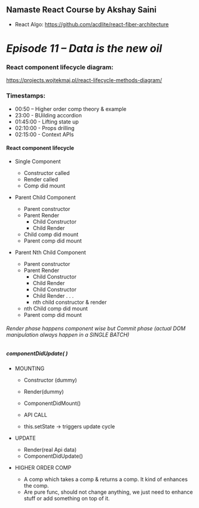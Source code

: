 ## Namaste React Course by Akshay Saini

- React Algo: https://github.com/acdlite/react-fiber-architecture

# _Episode 11 – Data is the new oil_

### React component lifecycle diagram:

https://projects.wojtekmaj.pl/react-lifecycle-methods-diagram/

### Timestamps:

- 00:50 – Higher order comp theory & example
- 23:00 - BUilding accordion
- 01:45:00 - Lifting state up
- 02:10:00 - Props drilling
- 02:15:00 - Context APIs

#### React component lifecycle

- Single Component

  - Constructor called
  - Render called
  - Comp did mount

- Parent Child Component

  - Parent constructor
  - Parent Render
    - Child Constructor
    - Child Render
  - Child comp did mount
  - Parent comp did mount

- Parent Nth Child Component
  - Parent constructor
  - Parent Render
    - Child Constructor
    - Child Render
    - Child Constructor
    - Child Render
      .
      .
      .
    - nth child constructor & render
  - nth Child comp did mount
  - Parent comp did mount

###### Render phase happens component wise but Commit phase (actual DOM manipulation always happen in a SINGLE BATCH)

##### componentDidUpdate( )

- MOUNTING

  - Constructor (dummy)
  - Render(dummy)
  - ComponentDidMount()

  - API CALL
  - this.setState -> triggers update cycle

- UPDATE

  - Render(real Api data)
  - ComponentDidUpdate()

- HIGHER ORDER COMP
  - A comp which takes a comp & returns a comp. It kind of enhances the comp.
  - Are pure func, should not change anything, we just need to enhance stuff or add something on top of it.
